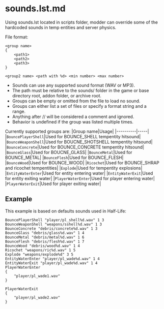 # sounds.lst.md

Using sounds.lst located in scripts folder, modder can override some of the hardcoded sounds in temp entities and server physics.

File format:
```
<group name>
{
	<path1>
	<path2>
	<path3>
}

<group2 name> <path with %d> <min number> <max number>
```

* Sounds can use any supported sound format (WAV or MP3).
* The path must be relative to the sounds/ folder in the game or base directory root, addon folder, or archive root.
* Groups can be empty or omitted from the file to load no sound.
* Groups can either list a set of files or specify a format string and a range.
* Anything after // will be considered a comment and ignored.
* Behavior is undefined if the group was listed multiple times.

Currently supported groups are:
|Group name|Usage|
|----------|-----|
|`BouncePlayerShell`|Used for BOUNCE_SHELL tempentity hitsound|
|`BounceWeaponShell`|Used for BOUCNE_SHOTSHELL tempentity hitsound|
|`BounceConcrete`|Used for BOUNCE_CONCRETE tempentity hitsound|
|`BounceGlass`|Used for BOUCNE_GLASS|
|`BounceMetal`|Used for BOUNCE_METAL|
|`BounceFlesh`|Used for BOUNCE_FLESH|
|`BounceWood`|Used for BOUNCE_WOOD|
|`Ricochet`|Used for BOUNCE_SHRAP and ricochet tempentities|
|`Explode`|Used for tempentity explosions|
|`EntityWaterEnter`|Used for entity entering water|
|`EntityWaterExit`|Used for entity exiting water|
|`PlayerWaterEnter`|Used for player entering water|
|`PlayerWaterExit`|Used for player exiting water|

## Example

This example is based on defaults sounds used in Half-Life:

```
BouncePlayerShell "player/pl_shell%d.wav" 1 3
BounceWeaponShell "weapons/sshell%d.wav" 1 3
BounceConcrete "debris/concrete%d.wav" 1 3
BounceGlass "debris/glass%d.wav" 1 4
BounceMetal "debris/metal%d.wav" 1 6
BounceFlesh "debris/flesh%d.wav" 1 7
BounceWood "debris/wood%d.wav" 1 4
Ricochet "weapons/ric%d.wav" 1 5
Explode "weapons/explode%d" 3 5
EntityWaterEnter "player/pl_wade%d.wav" 1 4
EntityWaterExit "player/pl_wade%d.wav" 1 4
PlayerWaterEnter
{
	"player/pl_wade1.wav"
}

PlayerWaterExit
{
	"player/pl_wade2.wav"
}
```
